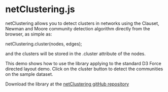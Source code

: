 netClustering.js
================

netClustering allows you to detect clusters in networks using the Clauset, Newman and Moore community detection algorithm directly from the browser, as simple as:

netClustering.cluster(nodes, edges);

and the clusters will be stored in the .cluster attribute of the nodes.

This demo shows how to use the library applying to the standard D3 Force directed layout demo. Click on the cluster button to detect the communities on the sample dataset.

Download the library at the [netClustering gitHub repository](https://github.com/john-guerra/netClusteringJs)